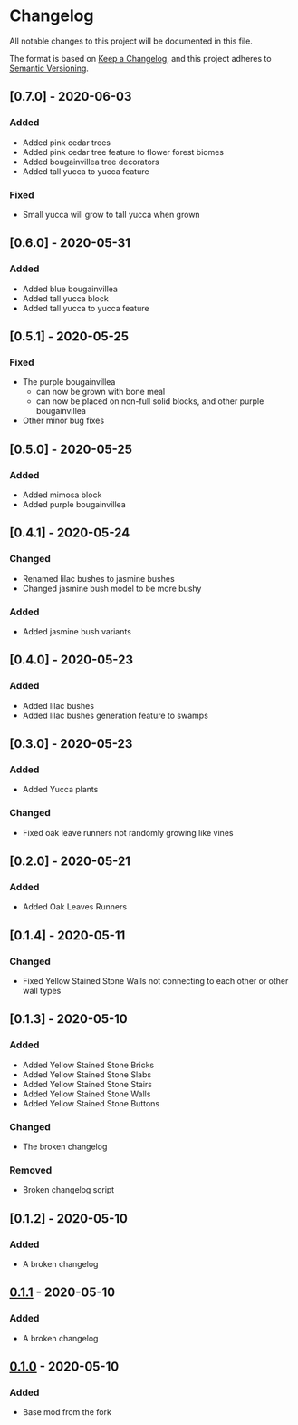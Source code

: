 # Changelog
All notable changes to this project will be documented in this file.

The format is based on [Keep a Changelog](https://keepachangelog.com/en/1.0.0/),
and this project adheres to [Semantic Versioning](https://semver.org/spec/v2.0.0.html).

## [0.7.0] - 2020-06-03
### Added
- Added pink cedar trees
- Added pink cedar tree feature to flower forest biomes
- Added bougainvillea tree decorators
- Added tall yucca to yucca feature

### Fixed
- Small yucca will grow to tall yucca when grown

## [0.6.0] - 2020-05-31
### Added
- Added blue bougainvillea
- Added tall yucca block
- Added tall yucca to yucca feature

## [0.5.1] - 2020-05-25
### Fixed
- The purple bougainvillea 
  -  can now be grown with bone meal
  -  can now be placed on non-full solid blocks, and other purple bougainvillea
- Other minor bug fixes

## [0.5.0] - 2020-05-25
### Added
- Added mimosa block
- Added purple bougainvillea

## [0.4.1] - 2020-05-24
### Changed
- Renamed lilac bushes to jasmine bushes
- Changed jasmine bush model to be more bushy

### Added
- Added jasmine bush variants

## [0.4.0] - 2020-05-23
### Added
- Added lilac bushes
- Added lilac bushes generation feature to swamps

## [0.3.0] - 2020-05-23
### Added
- Added Yucca plants

### Changed
- Fixed oak leave runners not randomly growing like vines

## [0.2.0] - 2020-05-21
### Added
- Added Oak Leaves Runners

## [0.1.4] - 2020-05-11
### Changed
- Fixed Yellow Stained Stone Walls not connecting to each other or other wall types

## [0.1.3] - 2020-05-10
### Added
- Added Yellow Stained Stone Bricks 
- Added Yellow Stained Stone Slabs 
- Added Yellow Stained Stone Stairs 
- Added Yellow Stained Stone Walls 
- Added Yellow Stained Stone Buttons

### Changed
- The broken changelog

### Removed
- Broken changelog script

## [0.1.2] - 2020-05-10
### Added
- A broken changelog

## [0.1.1] - 2020-05-10
### Added
- A broken changelog

## [0.1.0] - 2020-05-10
### Added
- Base mod from the fork

[0.1.1]: https://github.com/xxfast/fabric-witness/releases/tag/v0.1.1
[0.1.0]: https://github.com/xxfast/fabric-witness/releases/tag/v0.1.0
